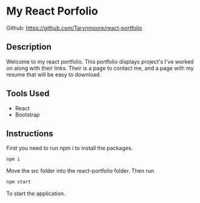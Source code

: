 # My React Porfolio
Github: https://github.com/Tarynmoore/react-portfolio

## Description
Welcome to my react portfolio. This portfolio displays project's I've worked on along with their links.
Their is a page to contact me, and a page with my resume that will be easy to download. 

## Tools Used 
+ React
+ Bootstrap

## Instructions 
First you need to run npm i to install the packages. 
```bash
npm i 
```
Move the src folder into the react-portfolio folder. 
Then run 
```bash
npm start
```
To start the application. 
